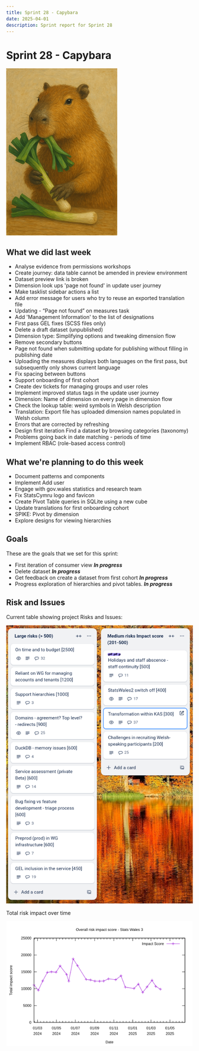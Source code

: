 ```yaml
---
title: Sprint 28 - Capybara
date: 2025-04-01
description: Sprint report for Sprint 28
---
```


# Sprint 28 - Capybara

![Sprint Image](capybaraWelsh.png)

## What we did last week

- Analyse evidence from permissions workshops
- Create journey: data table cannot be amended in preview environment
- Dataset preview link is broken
- Dimension look ups 'page not found' in update user journey
- Make tasklist sidebar actions a list
- Add error message for users who try to reuse an exported translation file
- Updating - “Page not found” on measures task
- Add 'Management Information' to the list of designations
- First pass GEL fixes (SCSS files only)
- Delete a draft dataset (unpublished)
- Dimension type: Simplifying options and tweaking dimension flow
- Remove secondary buttons
- Page not found when submitting update for publishing without filling in publishing date
- Uploading the measures displays both languages on the first pass, but subsequently only shows current language
- Fix spacing between buttons
- Support onboarding of first cohort
- Create dev tickets for managing groups and user roles
- Implement improved status tags in the update user journey
- Dimension: Name of dimension on every page in dimension flow
- Check the lookup table: weird symbols in Welsh description
- Translation: Export file has uploaded dimension names populated in Welsh column
- Errors that are corrected by refreshing
- Design first iteration Find a dataset by browsing categories (taxonomy)
- Problems going back in date matching - periods of time
- Implement RBAC (role-based access control)

## What we're planning to do this week

- Document patterns and components
- Implement Add user
- Engage with gov.wales statistics and research team
- Fix StatsCymru logo and favicon
- Create Pivot Table queries in SQLite using a new cube
- Update translations for first onboarding cohort
- SPIKE: Pivot by dimension
- Explore designs for viewing hierarchies

## Goals

These are the goals that we set for this sprint:
- First iteration of consumer view <span class="badge bg-info">_**In progress**_</span>
- Delete dataset <span class="badge bg-info">_**In progress**_</span>
- Get feedback on create a dataset from first cohort <span class="badge bg-info">_**In progress**_</span>
- Progress exploration of hierarchies and pivot tables. <span class="badge bg-info">_**In progress**_</span>

## Risk and Issues

Current table showing project Risks and Issues:

![Risks and Issues](risks_image20250401.png)

Total risk impact over time

![Risk impact chart](riskImpact20250401.png)
